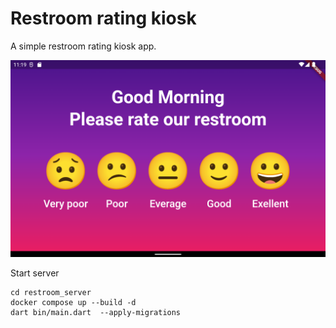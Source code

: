 # Restroom rating kiosk

A simple restroom rating kiosk app.

![](/images/Screenshot_1706674769.png)

Start server

```shell
cd restroom_server
docker compose up --build -d
dart bin/main.dart  --apply-migrations
```

